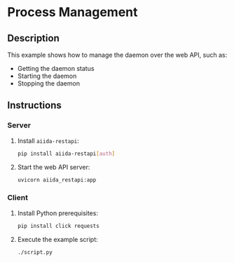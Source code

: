 # Process Management

## Description

This example shows how to manage the daemon over the web API, such as:

* Getting the daemon status
* Starting the daemon
* Stopping the daemon


## Instructions

### Server

1. Install `aiida-restapi`:

    ```bash
    pip install aiida-restapi[auth]
    ```

1. Start the web API server:

    ```bash
    uvicorn aiida_restapi:app
    ```


### Client

1. Install Python prerequisites:

    ```bash
    pip install click requests
    ```

1. Execute the example script:

    ```bash
    ./script.py
    ```
